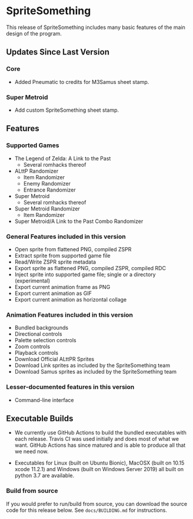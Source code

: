 # SpriteSomething

This release of SpriteSomething includes many basic features of the main design of the program.

## Updates Since Last Version

### Core

* Added Pneumatic to credits for M3Samus sheet stamp.

### Super Metroid

* Add custom SpriteSomething sheet stamp.

## Features

### Supported Games

* The Legend of Zelda: A Link to the Past
  * Several romhacks thereof
* ALttP Randomizer
  * Item Randomizer
  * Enemy Randomizer
  * Entrance Randomizer
* Super Metroid
  * Several romhacks thereof
* Super Metroid Randomizer
  * Item Randomizer
* Super Metroid/A Link to the Past Combo Randomizer

### General Features included in this version

* Open sprite from flattened PNG, compiled ZSPR
* Extract sprite from supported game file
* Read/Write ZSPR sprite metadata
* Export sprite as flattened PNG, compiled ZSPR, compiled RDC
* Inject sprite into supported game file; single or a directory (experimental)
* Export current animation frame as PNG
* Export current animation as GIF
* Export current animation as horizontal collage

### Animation Features included in this version

* Bundled backgrounds
* Directional controls
* Palette selection controls
* Zoom controls
* Playback controls
* Download Official ALttPR Sprites
* Download Link sprites as included by the SpriteSomething team
* Download Samus sprites as included by the SpriteSomething team

### Lesser-documented features in this version

* Command-line interface

## Executable Builds

* We currently use GitHub Actions to build the bundled executables with each release. Travis CI was used initially and does most of what we want. GitHub Actions has since matured and is able to produce all that we need now.

* Executables for Linux (built on Ubuntu Bionic), MacOSX (built on 10.15 xcode 11.2.1) and Windows (built on Windows Server 2019) all built on python 3.7 are available.

### Build from source

If you would prefer to run/build from source, you can download the source code for this release below.  See `docs/BUILDING.md` for instructions.
